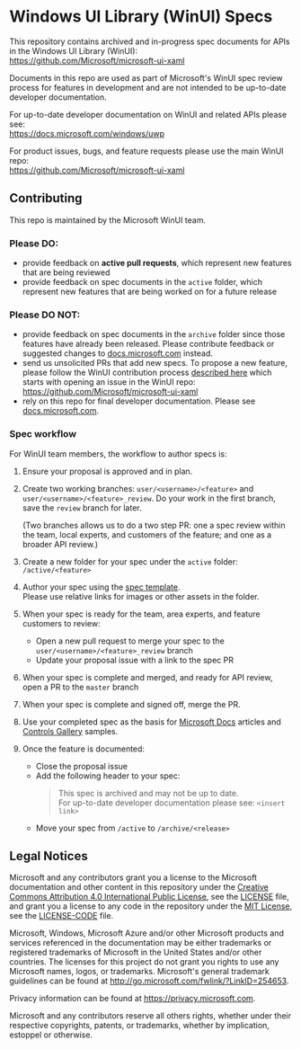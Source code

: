 # Windows UI Library (WinUI) Specs

This repository contains archived and in-progress spec documents for APIs in the Windows UI Library (WinUI):  
https://github.com/Microsoft/microsoft-ui-xaml

Documents in this repo are used as part of Microsoft's WinUI spec review process for features in development and are not intended to be up-to-date developer documentation.

For up-to-date developer documentation on WinUI and related APIs please see:  
https://docs.microsoft.com/windows/uwp

For product issues, bugs, and feature requests please use the main WinUI repo:  
https://github.com/Microsoft/microsoft-ui-xaml

## Contributing

This repo is maintained by the Microsoft WinUI team.

### Please DO:

* provide feedback on **active pull requests**, which represent new features that are being reviewed
* provide feedback on spec documents in the ```active``` folder, which represent new features that are being worked on for a future release

### Please DO NOT:

* provide feedback on spec documents in the ```archive``` folder since those features have already been released. Please contribute feedback or suggested changes to [docs.microsoft.com](https://docs.microsoft.com/windows/uwp) instead.
* send us unsolicited PRs that add new specs. To propose a new feature, please follow the WinUI contribution process [described here](https://github.com/Microsoft/microsoft-ui-xaml/blob/master/docs/feature_proposal_process.md) which starts with opening an issue in the WinUI repo:  
https://github.com/Microsoft/microsoft-ui-xaml
* rely on this repo for final developer documentation. Please see [docs.microsoft.com](https://docs.microsoft.com/windows/uwp).

### Spec workflow

For WinUI team members, the workflow to author specs is:

1. Ensure your proposal is approved and in plan.

2. Create two working branches: ```user/<username>/<feature>``` and ```user/<username>/<feature>_review```.
Do your work in the first branch, save the `review` branch for later.

    (Two branches allows us to do a two step PR: one a spec review within the team, local experts, and customers of the feature;
    and one as a broader API review.)

3. Create a new folder for your spec under the ```active``` folder: ```/active/<feature>```

4. Author your spec using the [spec template](/spec_template.md).  
Please use relative links for images or other assets in the folder.

5. When your spec is ready for the team, area experts, and feature customers to review:
   * Open a new pull request to merge your spec to the ```user/<username>/<feature>_review``` branch
   * Update your proposal issue with a link to the spec PR

6. When your spec is complete and merged, and ready for API review,
open a PR to the ```master``` branch

7. When your spec is complete and signed off, merge the PR.

8. Use your completed spec as the basis for [Microsoft Docs](https://github.com/MicrosoftDocs) articles and [Controls Gallery](https://github.com/Microsoft/Xaml-Controls-Gallery) samples.

9. Once the feature is documented:
   * Close the proposal issue
   * Add the following header to your spec:
     > This spec is archived and may not be up to date.  
For up-to-date developer documentation please see: ```<insert link>```
   * Move your spec from ```/active``` to ```/archive/<release>```

## Legal Notices

Microsoft and any contributors grant you a license to the Microsoft documentation and other content
in this repository under the [Creative Commons Attribution 4.0 International Public License](https://creativecommons.org/licenses/by/4.0/legalcode),
see the [LICENSE](LICENSE) file, and grant you a license to any code in the repository under the [MIT License](https://opensource.org/licenses/MIT), see the
[LICENSE-CODE](LICENSE-CODE) file.

Microsoft, Windows, Microsoft Azure and/or other Microsoft products and services referenced in the documentation
may be either trademarks or registered trademarks of Microsoft in the United States and/or other countries.
The licenses for this project do not grant you rights to use any Microsoft names, logos, or trademarks.
Microsoft's general trademark guidelines can be found at http://go.microsoft.com/fwlink/?LinkID=254653.

Privacy information can be found at https://privacy.microsoft.com.

Microsoft and any contributors reserve all others rights, whether under their respective copyrights, patents,
or trademarks, whether by implication, estoppel or otherwise.
